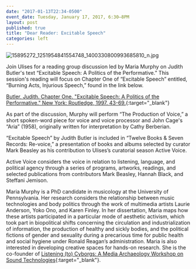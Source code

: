 ```yaml
---
date: "2017-01-13T22:34-0500"
event_date: Tuesday, January 17, 2017, 6:30–8PM
layout: post
published: true
title: "Dear Reader: Excitable Speech"
categories: left
---
```


![15895272_1251954841554748_1400330800993685810_n.jpg]({{site.baseurl}}/assets/img/15895272_1251954841554748_1400330800993685810_n.jpg)

Join Ulises for a reading group discussion led by Maria Murphy on Judith Butler's text “Excitable Speech: A Politics of the Performative.” This session's reading will focus on Chapter One of “Excitable Speech” entitled, “Burning Acts, Injurious Speech,” found in the link below.

[Butler, Judith. Chapter One. "Excitable Speech: A Politics of the Performative." New York: Routledge, 1997. 43-69.](https://drive.google.com/file/d/0BwPEQQWlPfvacmxaTHFfc3dWc0tRVzFrRWg4Vzhqc2hUalRv/view){:target="\_blank"}

As part of the discussion, Murphy will perform “The Production of Voice,” a short spoken-word piece for voice and voice processor and John Cage's “Aria” (1958), originally written for interpretation by Cathy Berberian.

“Excitable Speech” by Judith Butler is included in “Twelve Books & Seven Records: Re-voice,” a presentation of books and albums selected by curator Mark Beasley as his contribution to Ulises’s curatorial season Active Voice.

Active Voice considers the voice in relation to listening, language, and political agency through a series of programs, artworks, readings, and selected publications from contributors Mark Beasley, Hannah Black, and Steffani Jemison.

Maria Murphy is a PhD candidate in musicology at the University of Pennsylvania. Her research considers the relationship between music technologies and body politics through the work of multimedia artists Laurie Anderson, Yoko Ono, and Karen Finley. In her dissertation, Maria maps how these artists participated in a particular mode of aesthetic activism, which took part in biopolitical shifts concerning the circulation and industrialization of information, the production of healthy and sickly bodies, and the political fictions of gender and sexuality during a precarious time for public health and social hygiene under Ronald Reagan’s administration. Maria is also interested in developing creative spaces for hands-on research. She is the co-founder of [Listening (to) Cyborgs: A Media Archaeology Workshop on Sound Technologies](http://listeningtocyborgs.com){:target="\_blank"}.
